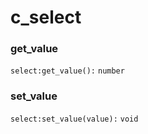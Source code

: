 # c\_select

### get\_value

`select:get_value():` `number`

### set\_value

`select:set_value(value):` `void`
